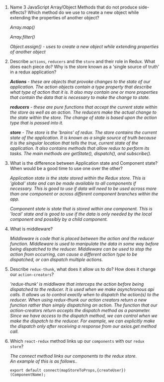 1.  Name 3 JavaScript Array/Object Methods that do not produce side-effects? Which method do we use to create a new object while extending the properties of another object?

    *Array.map()*

    *Array.filter()*

    *Object.assign()  - uses to create a new object while extending properties of another object*

2.  Describe `actions`, `reducers` and the `store` and their role in Redux. What does each piece do? Why is the store known as a 'single source of truth' in a redux application?

    ***Actions** - these are objects that provoke changes to the state of our application.  The action objects contain a type property that describe what type of action that it is.  It also may contain one or more properties that contain the data that is necessary to make the change to state.*

    ***reducers** - these are pure functions that accept the current state within the store as well as an action. The reducers make the actual change to the state within the store. The change of state is based upon the action type that is passed into it.*

    ***store** - The store is the 'brains' of redux.  The store contains the current state of the application. It is known as a single source of truth because it is the singular location that tells the true, current state of the application.  It also contains methods that allow redux to perform its tasks. The main methods are getState(), dispatch(), and subscribe().*

3.  What is the difference between Application state and Component state? When would be a good time to use one over the other?

    *Application state is the state stored within the Redux store. This is 'global' state and can be made available to all components if necessary.  This is good to use if data will need to be used across more than one component or across different component branches within the app.*

    *Component state is state that is stored within one component. This is 'local' state and is good to use if the data is only needed by the local component and possibly by a child component.* 

4.  What is middleware?

    *Middleware is code that is placed between the action and the reducer function.  Middleware is used to manipulate the data in some way before being dispatched to the reducer. Middleware can be used to stop the action from occurring, can cause a different action type to be dispatched, or can dispatch multiple actions.*  

5.  Describe `redux-thunk`, what does it allow us to do? How does it change our `action-creators`?

    *'redux-thunk' is middlware that interceps the action before being dispatched to the reducer. It is used when we make asynchronous api calls. It allows us to control exactly when to dispatch the action(s) to the reducer.  When using redux-thunk our action creators return a new function rather than simply dispatching an action.  The function that our action-creators return accepts the dispatch method as a parameter.  Since we have access to the dispatch method, we can control when we make the dispatch to the reducer. For example, we can explicitly make the dispatch only after receiving a response from our axios.get method call.*

6.  Which `react-redux` method links up our `components` with our `redux store`?

    *The connect method links our components to the redux store.  
    An example of this is as follows..*  
    
    ```export default connect(mapStoreToProps,{createUser})(ComponentName);```